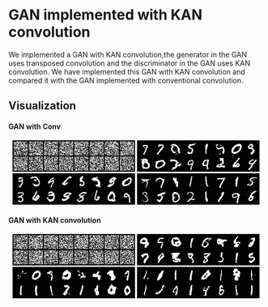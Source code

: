 # GAN implemented with KAN convolution
We implemented a GAN with KAN convolution,the generator in the GAN uses transposed convolution and the discriminator in the GAN uses KAN convolution. 
We have implemented this GAN with KAN convolution and compared it with the GAN implemented with conventional convolution.

## Visualization
#### GAN with Conv
<div align="center">
<img src="GAN_Conv_img/img_0.png" alt="">    
<img src="GAN_Conv_img/img_2000.png" alt="">   
<img src="GAN_Conv_img/img_4000.png" alt="">   
<img src="GAN_Conv_img/img_6000.png" alt="">   
</div>

#### GAN with KAN convolution
<div align="center">
<img src="GAN_KANConv_img/img_0.png" alt="">
<img src="GAN_KANConv_img/img_2000.png" alt="">
<img src="GAN_KANConv_img/img_4000.png" alt="">
<img src="GAN_KANConv_img/img_6000.png" alt="">
</div>

